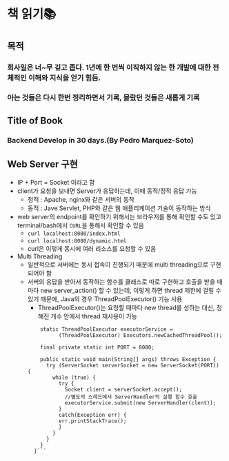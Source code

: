 # 책 읽기📚
## 목적
### 회사일은 너~무 깊고 좁다. 1년에 한 번씩 이직하지 않는 한 개발에 대한 전체적인 이해와 지식을 얻기 힘듬.
### 아는 것들은 다시 한번 정리하면서 기록, 몰랐던 것들은 새롭게 기록
## Title of Book
### Backend Develop in 30 days.(By Pedro Marquez-Soto)
## Web Server 구현
+ IP + Port = Socket 이라고 함
+ client가 요청을 보내면 Server가 응답하는데, 이때 동적/정적 응답 가능
  + 정적 : Apache, nginx와 같은 서버의 동작
  + 동적 : Jave Servlet, PHP와 같은 웹 애플리케이션 기술이 동작하는 방식
+ web server의 endpoint를 확인하기 위해서는 브라우저를 통해 확인할 수도 있고 terminal/bash에서 <code>CURL</code>을 통해서 확인할 수 있음
  + <code>curl localhost:8080/index.html</code>
  + <code>curl localhost:8080/dynamic.html</code>
  + curl은 이렇게 동시에 여러 리소스를 요청할 수 있음
+ Multi Threading
  + 일반적으로 서버에는 동시 접속이 진행되기 때문에 multi threading으로 구현되어야 함
  + 서버의 응답을 받아서 동작하는 함수를 클래스로 따로 구현하고 호출을 받을 때마다 new server_action() 할 수 있는데, 이렇게 하면 thread 제한에 걸릴 수 있기 때문에, Java의 경우 ThreadPoolExecutor() 기능 사용
    + ThreadPoolExecutor()는 요청할 때마다 new thread를 성하는 대신, 정해진 개수 안에서 thread 재사용이 가능
    ```public class HttpServerMultiThread { 
        static ThreadPoolExecutor executorService = 
              (ThreadPoolExecutor) Executors.newCachedThreadPool();
   
        final private static int PORT = 8080;
   
        public static void main(String[] args) throws Exception {
          try (ServerSocket serverSocket = new ServerSocket(PORT)) {
            while (true) {
              try {
                Socket client = serverSocket.accept();
                //별도의 스레드에서 ServerHandler의 실행 함수 호출
                executorService.submit(new ServerHandler(clent));
              }
              catch(Exception err) {
              err.printStackTrace();
              }
            }
          }
        }
      }```
